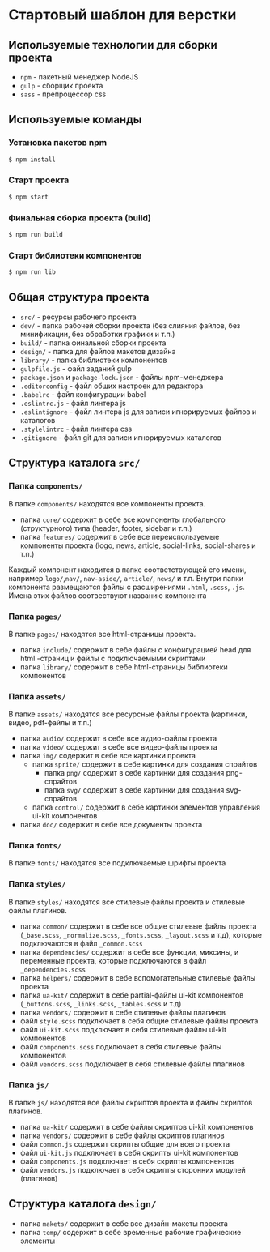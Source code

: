 Стартовый шаблон для верстки
============================

Используемые технологии для сборки проекта
------------------------------------------

  - `npm` - пакетный менеджер NodeJS
  - `gulp` - сборщик проекта
  - `sass` - препроцессор css

Используемые команды
------------------------------------------

### Установка пакетов npm

``` sh
$ npm install
```

### Старт проекта

``` sh
$ npm start
```

### Финальная сборка проекта (build)

``` sh
$ npm run build
```

### Старт библиотеки компонентов

``` sh
$ npm run lib
```

Общая структура проекта
------------------------------------------

  - `src/` - ресурсы рабочего проекта
  - `dev/` - папка рабочей сборки проекта (без слияния файлов, без минификации, без обработки графики и т.п.)
  - `build/` - папка финальной сборки проекта
  - `design/` - папка для файлов макетов дизайна
  - `library/` - папка библиотеки компонентов
  - `gulpfile.js` - файл заданий gulp
  - `package.json` и `package-lock.json` - файлы npm-менеджера
  - `.editorconfig` - файл общих настроек для редактора
  - `.babelrc` - файл конфигурации babel
  - `.eslintrc.js` - файл линтера js
  - `.eslintignore` - файл линтера js для записи игнорируемых файлов и каталогов
  - `.stylelintrc` - файл линтера css
  - `.gitignore` - файл git для записи игнорируемых каталогов

Структура каталога `src/`
------------------------------------------

### Папка `components/`

В папке `components/` находятся все компоненты проекта.

  - папка `core/` содержит в себе все компоненты глобального (структурного) типа (header, footer, sidebar и т.п.)
  - папка `features/` содержит в себе все переиспользуемые компоненты проекта (logo, news, article, social-links, social-shares и т.п.)

Каждый компонент находится в папке соответствующей его имени, например `logo/`,`nav/`, `nav-aside/`, `article/`, `news/` и т.п. Внутри папки компонента размещаются файлы с расширениями `.html`, `.scss`, `.js`. Имена этих файлов соотвествуют названию компонента

### Папка `pages/`

В папке `pages/` находятся все html-страницы проекта.

  - папка `include/` содержит в себе файлы с конфигурацией head для html
  -страниц и файлы с подключаемыми скриптами
  - папка `library/` содержит в себе html-страницы библиотеки компонентов

### Папка `assets/`

В папке `assets/` находятся все ресурсные файлы проекта (картинки, видео, pdf-файлы и т.п.)

  - папка `audio/` содержит в себе все аудио-файлы проекта
  - папка `video/` содержит в себе все видео-файлы проекта
  - папка `img/` содержит в себе все картинки проекта
    - папка `sprite/` содержит в себе картинки для создания спрайтов
      - папка `png/` содержит в себе картинки для создания png-спрайтов
      - папка `svg/` содержит в себе картинки для создания svg-спрайтов
    - папка `control/` содержит в себе картинки элементов управления ui-kit компонентов
  - папка `doc/` содержит в себе все документы проекта

### Папка `fonts/`

В папке `fonts/` находятся все подключаемые шрифты проекта

### Папка `styles/`

В папке `styles/` находятся все стилевые файлы проекта и стилевые файлы плагинов.

  - папка `common/` содержит в себе все общие стилевые файлы проекта (`_base.scss`, `_normalize.scss`, `_fonts.scss`, `_layout.scss` и т.д), которые подключаются в файл `_common.scss`
  - папка `dependencies/` содержит в себе все функции, миксины, и переменные проекта, которые подключаются в файл `_dependencies.scss`
  - папка `helpers/` содержит в себе вспомогательные стилевые файлы проекта
  - папка `ua-kit/` содержит в себе partial-файлы ui-kit компонентов (`_buttons.scss`, `_links.scss`, `_tables.scss` и т.д)
  - папка `vendors/` содержит в себе стилевые файлы плагинов
  - файл `style.scss` подключает в себя общие стилевые файлы проекта
  - файл `ui-kit.scss` подключает в себя стилевые файлы ui-kit компонентов
  - файл `components.scss` подключает в себя стилевые файлы компонентов
  - файл `vendors.scss` подключает в себя стилевые файлы плагинов

### Папка `js/`

В папке `js/` находятся все файлы скриптов проекта и файлы скриптов плагинов.

  - папка `ua-kit/` содержит в себе файлы скриптов ui-kit компонентов
  - папка `vendors/` содержит в себе файлы скриптов плагинов
  - файл `common.js` содержит скрипты общие для всего проекта
  - файл `ui-kit.js` подключает в себя скрипты ui-kit компонентов
  - файл `components.js` подключает в себя скрипты компонентов
  - файл `vendors.js` подключает в себя скрипты сторонних модулей (плагинов)

Структура каталога `design/`
------------------------------------------

  - папка `makets/` содержит в себе все дизайн-макеты проекта
  - папка `temp/` содержит в себе временные рабочие графические элементы
